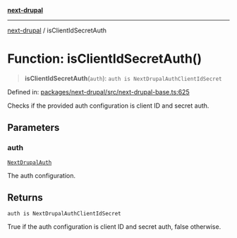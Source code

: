 [**next-drupal**](../README.md)

---

[next-drupal](../globals.md) / isClientIdSecretAuth

# Function: isClientIdSecretAuth()

> **isClientIdSecretAuth**(`auth`): `auth is NextDrupalAuthClientIdSecret`

Defined in: [packages/next-drupal/src/next-drupal-base.ts:625](https://github.com/chapter-three/next-drupal/blob/e9ce3be1c38aebdcd2cc8c7ae8d8fa2dab7f46bf/packages/next-drupal/src/next-drupal-base.ts#L625)

Checks if the provided auth configuration is client ID and secret auth.

## Parameters

### auth

[`NextDrupalAuth`](../type-aliases/NextDrupalAuth.md)

The auth configuration.

## Returns

`auth is NextDrupalAuthClientIdSecret`

True if the auth configuration is client ID and secret auth, false otherwise.
